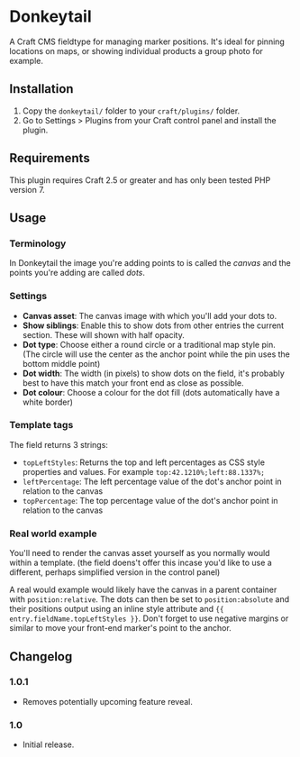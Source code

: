 # Donkeytail

A Craft CMS fieldtype for managing marker positions. It's ideal for pinning locations on maps, or showing individual products a group photo for example.

## Installation

1. Copy the `donkeytail/` folder to your `craft/plugins/` folder.
2. Go to Settings > Plugins from your Craft control panel and install the plugin.

## Requirements

This plugin requires Craft 2.5 or greater and has only been tested PHP version 7.

## Usage

### Terminology

In Donkeytail the image you're adding points to is called the *canvas* and the points you're adding are called *dots*.

### Settings

-  **Canvas asset**: The canvas image with which you'll add your dots to.
-  **Show siblings**: Enable this to show dots from other entries the current section. These will shown with half opacity.
-  **Dot type**: Choose either a round circle or a traditional map style pin. (The circle will use the center as the anchor point while the pin uses the bottom middle point)
-  **Dot width**: The width (in pixels) to show dots on the field, it's probably best to have this match your front end as close as possible.
-  **Dot colour**: Choose a colour for the dot fill (dots automatically have a white border)

### Template tags

The field returns 3 strings:

- `topLeftStyles`: Returns the top and left percentages as CSS style properties and values. For example `top:42.1210%;left:88.1337%;`
- `leftPercentage`: The left percentage value of the dot's anchor point in relation to the canvas
- `topPercentage`: The top percentage value of the dot's anchor point in relation to the canvas

### Real world example

You'll need to render the canvas asset yourself as you normally would within a template. (the field doens't offer this incase you'd like to use a different, perhaps simplified version in the control panel)

A real would example would likely have the canvas in a parent container with `position:relative`. The dots can then be set to `position:absolute` and their positions output using an inline style attribute and `{{ entry.fieldName.topLeftStyles }}`. Don't forget to use negative margins or similar to move your front-end marker's point to the anchor.

## Changelog


### 1.0.1

- Removes potentially upcoming feature reveal.

### 1.0

- Initial release.